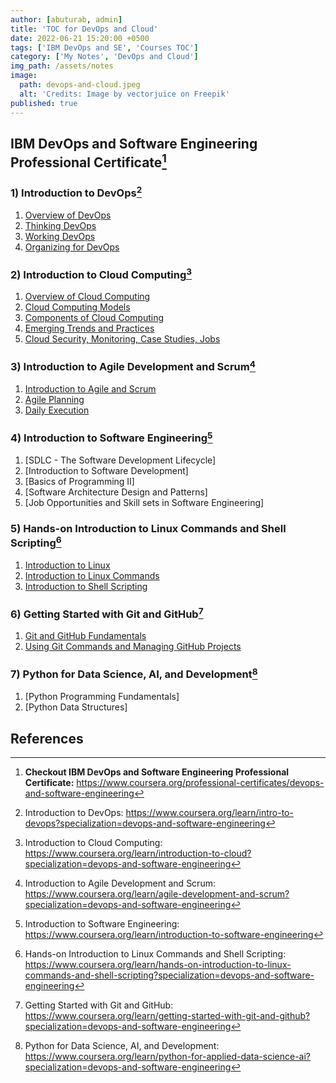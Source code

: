 ```yaml
---
author: [abuturab, admin]
title: 'TOC for DevOps and Cloud'
date: 2022-06-21 15:20:00 +0500
tags: ['IBM DevOps and SE', 'Courses TOC']
category: ['My Notes', 'DevOps and Cloud']
img_path: /assets/notes
image:
  path: devops-and-cloud.jpeg
  alt: 'Credits: Image by vectorjuice on Freepik'
published: true
---
```


## **IBM DevOps and Software Engineering Professional Certificate[^1]**

### **1) Introduction to DevOps[^2]**

1. [Overview of DevOps](/posts/overview-of-devops)
2. [Thinking DevOps](/posts/thinking-devops)
3. [Working DevOps](/posts/working-devops)
4. [Organizing for DevOps](/posts/organizing-for-devops)

### **2) Introduction to Cloud Computing[^3]**

1. [Overview of Cloud Computing](/posts/overview-of-cloud-computing)
2. [Cloud Computing Models](/posts/cloud-computing-models)
3. [Components of Cloud Computing](/posts/components-of-cloud-computing)
4. [Emerging Trends and Practices](/posts/emerging-trends-and-practices)
5. [Cloud Security, Monitoring, Case Studies, Jobs](/posts/cloud-security-monitoring-case-studies-jobs)

### **3) Introduction to Agile Development and Scrum[^4]**

1. [Introduction to Agile and Scrum](/posts/introduction-to-agile-and-scrum)
2. [Agile Planning](/posts/agile-planning)
3. [Daily Execution](/posts/daily-execution)

### **4) Introduction to Software Engineering[^5]**

1. [SDLC - The Software Development Lifecycle]
2. [Introduction to Software Development]
3. [Basics of Programming II]
4. [Software Architecture Design and Patterns]
5. [Job Opportunities and Skill sets in Software Engineering]

### **5) Hands-on Introduction to Linux Commands and Shell Scripting[^6]**

1. [Introduction to Linux](/posts/introduction-to-linux)
2. [Introduction to Linux Commands](/posts/introduction-to-linux-commands)
3. [Introduction to Shell Scripting](/posts/introduction-to-shell-scripting)

### **6) Getting Started with Git and GitHub[^7]**

1. [Git and GitHub Fundamentals](/posts/git-and-github-fundamentals)
2. [Using Git Commands and Managing GitHub Projects](/posts/using-git-commands-and-managing-github-projects)

### **7) Python for Data Science, AI, and Development[^8]**

1. [Python Programming Fundamentals]
2. [Python Data Structures]

## References

[^1]: **Checkout IBM DevOps and Software Engineering Professional Certificate:** <https://www.coursera.org/professional-certificates/devops-and-software-engineering>
[^2]: Introduction to DevOps: <https://www.coursera.org/learn/intro-to-devops?specialization=devops-and-software-engineering>
[^3]: Introduction to Cloud Computing: <https://www.coursera.org/learn/introduction-to-cloud?specialization=devops-and-software-engineering>
[^4]: Introduction to Agile Development and Scrum: <https://www.coursera.org/learn/agile-development-and-scrum?specialization=devops-and-software-engineering>
[^5]: Introduction to Software Engineering: <https://www.coursera.org/learn/introduction-to-software-engineering>
[^6]: Hands-on Introduction to Linux Commands and Shell Scripting: <https://www.coursera.org/learn/hands-on-introduction-to-linux-commands-and-shell-scripting?specialization=devops-and-software-engineering>
[^7]: Getting Started with Git and GitHub: <https://www.coursera.org/learn/getting-started-with-git-and-github?specialization=devops-and-software-engineering>
[^8]: Python for Data Science, AI, and Development: <https://www.coursera.org/learn/python-for-applied-data-science-ai?specialization=devops-and-software-engineering>